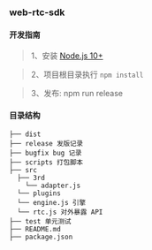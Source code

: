 ### web-rtc-sdk

#### 开发指南

> 1、安装 [Node.js 10+](http://nodejs.cn/download/)

> 2、项目根目录执行 `npm install`

> 3、发布: npm run release

#### 目录结构

```
├── dist
├── release 发版记录
├── bugfix bug 记录
├── scripts 打包脚本
├── src 
  ├── 3rd
    └── adapter.js
  └── plugins
  └── engine.js 引擎
  └── rtc.js 对外暴露 API
├── test 单元测试
├── README.md
├── package.json
```
